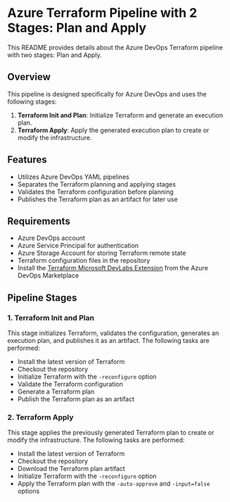 # Azure Terraform Pipeline with 2 Stages: Plan and Apply

This README provides details about the Azure DevOps Terraform pipeline with two stages: Plan and Apply.

## Overview

This pipeline is designed specifically for Azure DevOps and uses the following stages:

1. **Terraform Init and Plan**: Initialize Terraform and generate an execution plan.
2. **Terraform Apply**: Apply the generated execution plan to create or modify the infrastructure.

## Features

- Utilizes Azure DevOps YAML pipelines
- Separates the Terraform planning and applying stages
- Validates the Terraform configuration before planning
- Publishes the Terraform plan as an artifact for later use

## Requirements

- Azure DevOps account
- Azure Service Principal for authentication
- Azure Storage Account for storing Terraform remote state
- Terraform configuration files in the repository
- Install the [Terraform Microsoft DevLabs Extension](https://marketplace.visualstudio.com/items?itemName=ms-devlabs.custom-terraform-tasks&targetId=38d1a6f2-5cfa-416a-b5ca-23dcd7206c35&utm_source=vstsproduct&utm_medium=ExtHubManageList) from the Azure DevOps Marketplace

## Pipeline Stages

### 1. Terraform Init and Plan

This stage initializes Terraform, validates the configuration, generates an execution plan, and publishes it as an artifact. The following tasks are performed:

- Install the latest version of Terraform
- Checkout the repository
- Initialize Terraform with the `-reconfigure` option
- Validate the Terraform configuration
- Generate a Terraform plan
- Publish the Terraform plan as an artifact

### 2. Terraform Apply

This stage applies the previously generated Terraform plan to create or modify the infrastructure. The following tasks are performed:

- Install the latest version of Terraform
- Checkout the repository
- Download the Terraform plan artifact
- Initialize Terraform with the `-reconfigure` option
- Apply the Terraform plan with the `-auto-approve` and `-input=false` options
